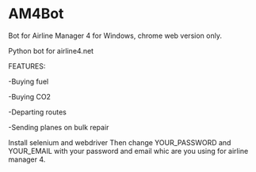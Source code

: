 # AM4Bot
Bot for Airline Manager 4 for Windows, chrome web version only.


Python bot for airline4.net

FEATURES:

-Buying fuel

-Buying CO2

-Departing routes

-Sending planes on bulk repair


Install selenium and webdriver
Then change YOUR_PASSWORD and YOUR_EMAIL with your password and email whic are you using for airline manager 4.

